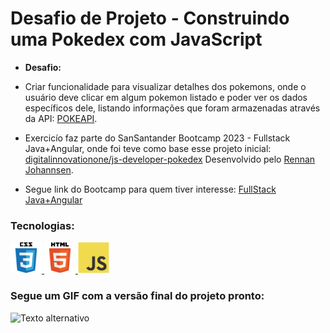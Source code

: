 # Desafio de Projeto - Construindo uma Pokedex com JavaScript

* <b>Desafio:</b>
* Criar funcionalidade para visualizar detalhes dos pokemons, onde o usuário deve clicar em algum pokemon listado e poder ver os dados específicos dele, listando informações que foram armazenadas através da API: <a href="https://pokeapi.co/" target="_blank" rel="noreferrer">POKEAPI</a>.

* Exercicío faz parte do SanSantander Bootcamp 2023 - Fullstack Java+Angular, onde foi teve como base esse projeto inicial: <a href="https://www.github.com/digitalinnovationone/js-developer-pokedex/" target="_blank" rel="noreferrer">digitalinnovationone/js-developer-pokedex</a> Desenvolvido pelo <a href="https://github.com/RenanJPaula/" target="_blank" rel="noreferrer">Rennan Johannsen</a>.

* Segue link do Bootcamp para quem tiver interesse: <a href="https://web.dio.me/track/santander-bootcamp-2023-fullstack-java-angular/" target="_blank" rel="noreferrer">FullStack Java+Angular</a>

<h3 align="left">Tecnologias:</h3>
<p align="left"> 
  <a href="https://www.w3schools.com/css/" target="_blank" rel="noreferrer"> <img src="https://raw.githubusercontent.com/devicons/devicon/master/icons/css3/css3-original-wordmark.svg" alt="css3" width="50" height="50"/> </a> 
  <a href="https://www.w3.org/html/" target="_blank" rel="noreferrer"> <img src="https://raw.githubusercontent.com/devicons/devicon/master/icons/html5/html5-original-wordmark.svg" alt="html5" width="50" height="50"/> </a> 
  <a href="https://developer.mozilla.org/en-US/docs/Web/JavaScript" target="_blank" rel="noreferrer"> <img src="https://raw.githubusercontent.com/devicons/devicon/master/icons/javascript/javascript-original.svg" alt="javascript" width="50" height="50"/> </a> 
</p>


<h3 align="left">Segue um GIF com a versão final do projeto pronto:</h3>

![Texto alternativo](./assets/sample/pokedex_padocas_31082023.gif)
